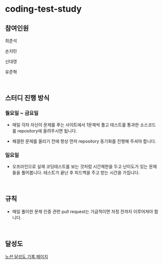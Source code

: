# coding-test-study

## 참여인원

최준석

손지민

신대영

유준혁

<br/>

## 스터디 진행 방식

### 월요일 ~ 금요일

- 매일 각자 자신이 문제를 푸는 사이트에서 1문제씩 풀고 테스트를 통과한 소스코드를 repository에 올려주시면 됩니다.

- 해결한 문제를 올리기 전에 항상 먼저 repository 동기화를 진행해 주셔야 합니다.

### 일요일

- 오프라인으로 실제 코딩테스트를 보는 것처럼 시간제한을 두고 난이도가 있는 문제들을 풀어봅니다. 테스트가 끝난 후 피드백을 주고 받는 시간을 가집니다.

<br/>

## 규칙

- 매일 풀이한 문제 인증 관련 pull request는 가급적이면 자정 전까지 이루어져야 합니다.

<br/>

## 달성도

[노션 달성도 기록 페이지](https://fuschia-closet-65f.notion.site/23f32efdf6db46eca93470583a71be76?v=56c79387bfdb4dd18a98b93bd3a5e329)
